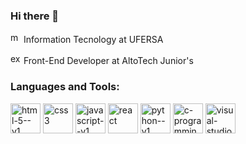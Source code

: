 ### Hi there 👋

<img width="17" height="17" src="https://img.icons8.com/emoji/48/man-student.png" alt="man-student"/> Information Tecnology at UFERSA

<img width="17" height="17" src="https://img.icons8.com/external-flaticons-flat-flat-icons/64/external-front-end-computer-programming-flaticons-flat-flat-icons.png" alt="external-front-end-computer-programming-flaticons-flat-flat-icons"/> Front-End Developer at AltoTech Junior's

### Languages and Tools:
  
<img width="48" height="48" src="https://img.icons8.com/color/48/html-5--v1.png" alt="html-5--v1"/> <img width="48" height="48" src="https://img.icons8.com/color/48/css3.png" alt="css3"/> <img width="48" height="48" src="https://img.icons8.com/color/48/javascript--v1.png" alt="javascript--v1"/> <img width="48" height="48" src="https://img.icons8.com/plasticine/100/react.png" alt="react"/> <img width="48" height="48" src="https://img.icons8.com/color/48/python--v1.png" alt="python--v1"/> <img width="48" height="48" src="https://img.icons8.com/color/48/c-programming.png" alt="c-programming"/> <img width="48" height="48" src="https://img.icons8.com/fluency/48/visual-studio-code-2019.png" alt="visual-studio-code-2019"/>